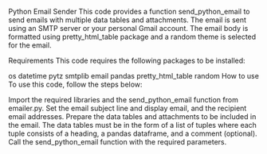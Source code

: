 Python Email Sender
This code provides a function send_python_email to send emails with multiple data tables and attachments. The email is sent using an SMTP server or your personal Gmail account. The email body is formatted using pretty_html_table package and a random theme is selected for the email.

Requirements
This code requires the following packages to be installed:

os
datetime
pytz
smtplib
email
pandas
pretty_html_table
random
How to use
To use this code, follow the steps below:

Import the required libraries and the send_python_email function from emailer.py.
Set the email subject line and display email, and the recipient email addresses.
Prepare the data tables and attachments to be included in the email. The data tables must be in the form of a list of tuples where each tuple consists of a heading, a pandas dataframe, and a comment (optional).
Call the send_python_email function with the required parameters.
